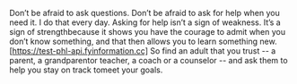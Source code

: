 Don’t be afraid to ask questions. Don’t be afraid to ask for help when you need it. I do that every day. Asking for help isn’t a sign of weakness. It’s a sign of strengthbecause it shows you have the courage to admit when you don’t know something, and that then allows you to learn something new.[https://test-phl-api.fyinformation.cc] So find an adult that you trust -- a parent, a grandparentor teacher, a coach or a counselor -- and ask them to help you stay on track tomeet your goals.
